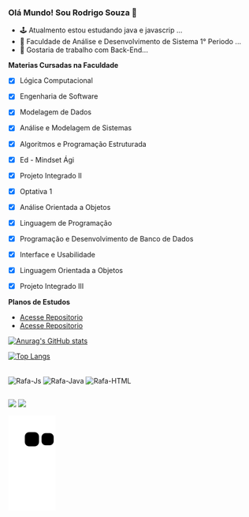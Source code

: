 ### Olá Mundo! Sou Rodrigo Souza 👋

- 🕹 Atualmento estou estudando java e javascrip ...
- 📖 Faculdade de Análise e Desenvolvimento de Sistema 1° Periodo ...
- 🤞 Gostaria de trabalho com Back-End...

**Materias Cursadas na Faculdade**

- [X] Lógica Computacional
- [X] Engenharia de Software
- [X] Modelagem de Dados
- [x] Análise e Modelagem de Sistemas
- [X] Algoritmos e Programação Estruturada
- [x] Ed - Mindset Ági
- [X] Projeto Integrado II
- [x] Optativa 1
- [x] Análise Orientada a Objetos
- [x] Linguagem de Programação
- [x] Programação e Desenvolvimento de Banco de Dados
- [x] Interface e Usabilidade
- [x] Linguagem Orientada a Objetos
- [x] Projeto Integrado III 


**Planos de Estudos**

- [Acesse Repositorio](https://github.com/Hub-Rodrigo/Plano-de-Estudos-Java)
- [Acesse Repositorio](https://github.com/Hub-Rodrigo/Plano_de_Estudo_JavaScript)

[![Anurag's GitHub stats](https://github-readme-stats.vercel.app/api?username=Hub-Rodrigo&show_icons=true&theme=gruvbox)](https://github.com/Hub-Rodrigo/github-readme-stats)

[![Top Langs](https://github-readme-stats.vercel.app/api/top-langs/?username=Hub-Rodrigo&hide_progress=true&theme=gruvbox)](https://github.com/Hub-Rodrigo/github-readme-stats)

<div style="display: inline_block"><br>
  <img align="center" alt="Rafa-Js" height="30" width="40" src="https://cdn.jsdelivr.net/gh/devicons/devicon/icons/javascript/javascript-original.svg" />
  <img align="center" alt="Rafa-Java" height="30" width="40" src="https://cdn.jsdelivr.net/gh/devicons/devicon/icons/java/java-original-wordmark.svg" />
  <img align="center" alt="Rafa-HTML" height="30" width="40" src="https://cdn.jsdelivr.net/gh/devicons/devicon/icons/html5/html5-original-wordmark.svg" />
                  
</div>

##

<div> 
  <a href = "mailto:dev.rodrigosf@gmail.com"><img src="https://img.shields.io/badge/-Gmail-%23333?style=for-the-badge&logo=gmail&logoColor=white" target="_blank"></a>
  <a href="https://www.linkedin.com/in/rodrigo-souza-7b8807250/" target="_blank"><img src="https://img.shields.io/badge/-LinkedIn-%230077B5?style=for-the-badge&logo=linkedin&logoColor=white" target="_blank"></a> 
  
   
   
   ![Snake animation](https://github.com/Hub-Rodrigo/Hub-Rodrigo/blob/output/github-contribution-grid-snake.svg)
 

 
